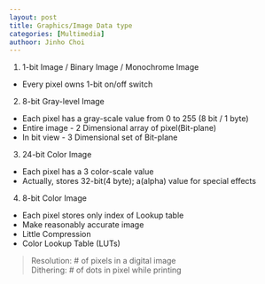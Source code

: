 ```yaml
---
layout: post
title: Graphics/Image Data type
categories: [Multimedia]
authoor: Jinho Choi
---
```


1. 1-bit Image / Binary Image / Monochrome Image
- Every pixel owns 1-bit on/off switch

2. 8-bit Gray-level Image
- Each pixel has a gray-scale value from 0 to 255 (8 bit / 1 byte)
- Entire image - 2 Dimensional array of pixel(Bit-plane)
- In bit view - 3 Dimensional set of Bit-plane

3. 24-bit Color Image
- Each pixel has a 3 color-scale value
- Actually, stores 32-bit(4 byte); a(alpha) value for special effects

4. 8-bit Color Image
- Each pixel stores only index of Lookup table
- Make reasonably accurate image
- Little Compression
- Color Lookup Table (LUTs)





> Resolution: # of pixels in a digital image  
> Dithering: # of dots in pixel while printing
